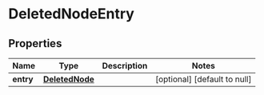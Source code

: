# DeletedNodeEntry

## Properties
Name | Type | Description | Notes
------------ | ------------- | ------------- | -------------
**entry** | [**DeletedNode**](DeletedNode.md) |  | [optional] [default to null]


